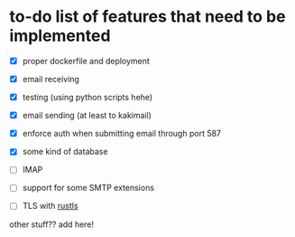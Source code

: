 # to-do list of features that need to be implemented

- [X] proper dockerfile and deployment
- [X] email receiving
- [X] testing (using python scripts hehe)
- [X] email sending (at least to kakimail)
- [X] enforce auth when submitting email through port 587
- [X] some kind of database
- [ ] IMAP
- [ ] support for some SMTP extensions
- [ ] TLS with [rustls](https://crates.io/crates/rustls)



other stuff?? add here!
